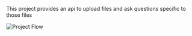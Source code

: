 This project provides an api to upload files and ask questions specific to those files


![Project Flow](./qna_app.png)

